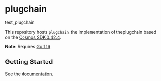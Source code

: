 # plugchain
test_plugchain

This repository hosts `plugchain`, the implementation of theplugchain based on the [Cosmos SDK 0.42.4](https://github.com/cosmos/cosmos-sdk).

**Note**: Requires [Go 1.16](https://golang.org/dl/)

## Getting Started
See the [documentation](https://github.com/oracleNetworkProtocol/plugchain/tree/main/docs/tutorial/cn).